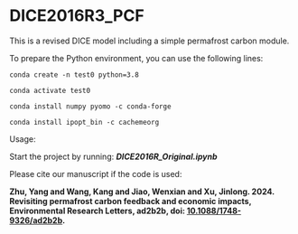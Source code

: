# DICE2016R3_PCF

This is a revised DICE model including a simple permafrost carbon module. 

To prepare the Python environment, you can use the following lines:

`conda create -n test0 python=3.8`

`conda activate test0`

`conda install numpy pyomo -c conda-forge`

`conda install ipopt_bin -c cachemeorg`


Usage:

Start the project by running: ***DICE2016R_Original.ipynb***


Please cite our manuscript if the code is used:

**Zhu, Yang and Wang, Kang and Jiao, Wenxian and Xu, Jinlong. 2024. Revisiting permafrost carbon feedback and economic impacts, Environmental Research Letters, ad2b2b, doi: [10.1088/1748-9326/ad2b2b](https://iopscience.iop.org/article/10.1088/1748-9326/ad2b2b).**

